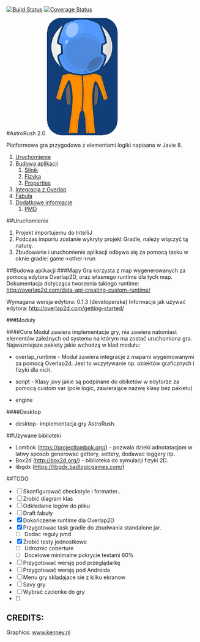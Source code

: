 [![Build Status](https://travis-ci.org/travis-ci/travis-web.svg?branch=master)](https://travis-ci.org/travis-ci/travis-web)
[![Coverage Status](https://coveralls.io/repos/github/klolo/AstroRush/badge.svg?branch=master)](https://coveralls.io/github/klolo/AstroRush?branch=master)


#AstroRush 2.0
![ikona](https://raw.githubusercontent.com/klolo/AstroRush/master/core/src/main/resources/assets/splash.png "")

Platformowa gra przygodowa z elementami logiki napisana w Javie 8.


1. [Uruchomienie](#run)
2. [Budowa aplikacji](#paragraph1)
    1. [Silnik](#subparagraph1)
    2. [Fizyka](#subparagraph1)
    3. [Properties](#subparagraph1)
3. [Integracja z Overlap](#paragraph2)
4. [Fabuła](#paragraph2)
5. [Dodatkowe informacje](#addinfo)
    1. [PMD](#pmd)

##Uruchomienie <a name="run">
1. Projekt importujemu do IntelliJ
2. Podczas importu zostanie wykryty projekt Gradle, należy włączyć tą naturę.
3. Zbudowanie i uruchomienie aplikacji odbywa się za pomocą tasku w oknie gradle: game->other->run


##Budowa aplikacji
###Mapy
Gra korzysta z map wygenerowanych za pomocą edytora Overlap2D,
oraz własnego runtime dla tych map. Dokumentacja dotycząca tworzenia takiego
runtime: http://overlap2d.com/data-api-creating-custom-runtime/

Wymagana wersja edytora: 0.1.3 (developerska)
Informacje jak używać edytora: http://overlap2d.com/getting-started/

###Moduły

####Core
Moduł zawiera implementacje gry, nie zawiera natomiast elementów zależnych od systemu na którym ma zostać uruchomiona gra.
Najwazniejsze pakiety jakie wchodzą w klad modułu:

- overlap_runtime - Moduł zawiera integracje z mapami wygenrowanymi za pomocą Overlap2d. Jest to wczytywanie np. obiektów graficznych
i fizyki dla nich.

- script - Klasy javy jakie są podpinane do obiketów w edytorze za pomocą custom var (pole logic, zawierające nazwę klasy bez pakietu)

- engine

####Desktop
- desktop- implementacja gry AstroRush.



##Używane biblioteki
- Lombok (https://projectlombok.org/) - pozwala dzieki adnotatacjom w latwy sposob generowac gettery, settery, dodawac loggery itp.
- Box2d (http://box2d.org/) - biblioteka do symulacji fizyki 2D.
- libgdx (https://libgdx.badlogicgames.com/)


##TODO
- [ ] Skonfigurować checkstyle i formatter..
- [ ] Zrobić diagram klas
- [ ] Odkładanie logów do pliku
- [ ] Draft fabuły
- [X] Dokończenie runtime dla Overlap2D
- [X] Przygotowac task gradle do zbudwania standalone jar.
    - [ ] Dodac reguly pmd
- [X] Zrobić testy jednostkowe
    - [ ] Udroznic coberture
    - [ ] Docelowe minimalne pokrycie testami 60%
- [ ] Przygotować wersję pod przeglądarkę
- [ ] Przygotować wersję pod Androida
- [ ] Menu gry skladajace sie z kilku ekranow
- [ ] Savy gry
- [ ] Wybrać czcionke do gry
- [ ]

## CREDITS:
Graphics: www.kenney.nl